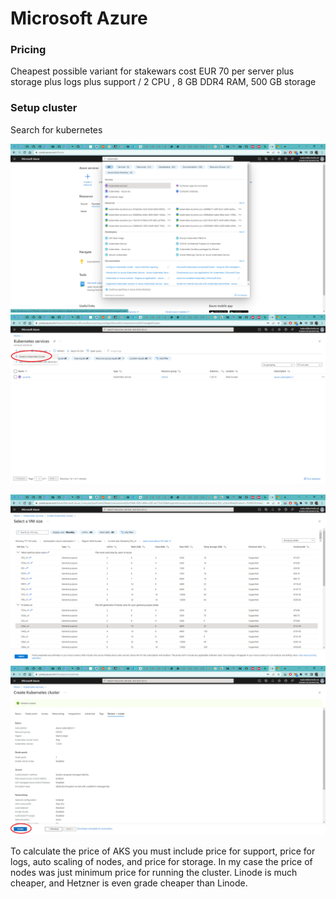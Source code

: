 # Microsoft Azure

### Pricing

Cheapest possible variant for stakewars cost EUR 70 per server plus storage plus logs plus support /  2 CPU , 8 GB DDR4 RAM, 500 GB storage

### Setup cluster

Search for kubernetes

![](<../.gitbook/assets/image (11).png>)![](<../.gitbook/assets/image (4) (1).png>)

![](<../.gitbook/assets/image (3) (1).png>)![](<../.gitbook/assets/image (2) (1).png>)

To calculate the price of AKS you must include price for support, price for logs, auto scaling of nodes, and price for storage. In my case the price of nodes was just minimum price for running the cluster. Linode is much cheaper, and Hetzner is even grade cheaper than Linode.

